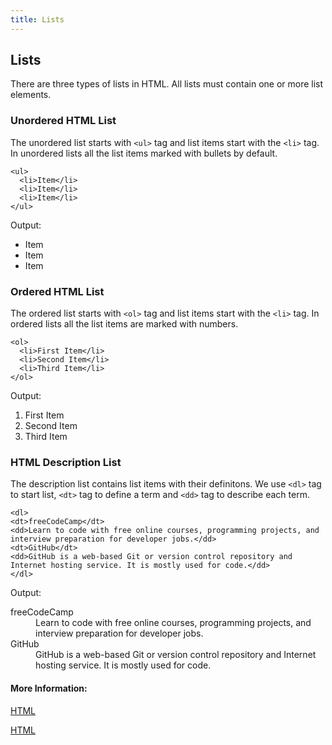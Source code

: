 ```yaml
---
title: Lists
---
```

## Lists

There are three types of lists in HTML. All lists must contain one or more list elements.

### Unordered HTML List
The unordered list starts with `<ul>` tag and list items start with the `<li>` tag. In unordered lists all the list items marked with bullets by default.
  
  ```
  <ul>
    <li>Item</li>
    <li>Item</li>
    <li>Item</li>
  </ul>
  ```
  Output:
  <html>
    <ul>
    <li>Item</li>
    <li>Item</li>
    <li>Item</li>
  </ul>
  </html>

### Ordered HTML List
The ordered list starts with `<ol>` tag and list items start with the `<li>` tag. In ordered lists all the list items are marked with numbers.

  ```
  <ol>
    <li>First Item</li>
    <li>Second Item</li>
    <li>Third Item</li>
  </ol>
  ```
  Output:
   <html>
   <ol>
    <li>First Item</li>
    <li>Second Item</li>
    <li>Third Item</li>
  </ol>
</html>

### HTML Description List
The description list contains list items with their definitons. We use `<dl>` tag to start list, `<dt>` tag to define a term and `<dd>` tag to describe each term.

 ```
 <dl>
 <dt>freeCodeCamp</dt>
 <dd>Learn to code with free online courses, programming projects, and interview preparation for developer jobs.</dd>
 <dt>GitHub</dt>
 <dd>GitHub is a web-based Git or version control repository and Internet hosting service. It is mostly used for code.</dd>
 </dl>
 ```
 Output:
 <html>
   <dl>
 <dt>freeCodeCamp</dt>
 <dd>Learn to code with free online courses, programming projects, and interview preparation for developer jobs.</dd>
 <dt>GitHub</dt>
 <dd>GitHub is a web-based Git or version control repository and Internet hosting service. It is mostly used for code.</dd>
 </dl>
  </hhtml>

#### More Information:
<a href='https://html.com/lists/' target='_blank' rel='nofollow'>HTML</a>

[HTML](https://html.com/lists/)


